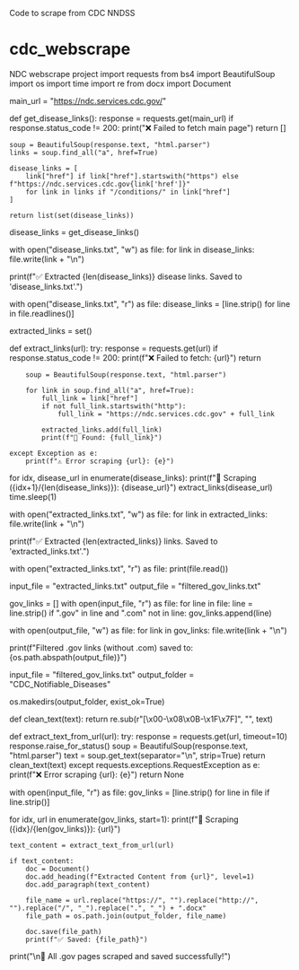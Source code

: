 Code to scrape from CDC NNDSS
# cdc_webscrape
NDC webscrape project
import requests
from bs4 import BeautifulSoup
import os
import time
import re
from docx import Document

main_url = "https://ndc.services.cdc.gov/"

def get_disease_links():
    response = requests.get(main_url)
    if response.status_code != 200:
        print("❌ Failed to fetch main page")
        return []

    soup = BeautifulSoup(response.text, "html.parser")
    links = soup.find_all("a", href=True)

    disease_links = [
        link["href"] if link["href"].startswith("https") else f"https://ndc.services.cdc.gov{link['href']}"
        for link in links if "/conditions/" in link["href"]
    ]

    return list(set(disease_links))

disease_links = get_disease_links()

with open("disease_links.txt", "w") as file:
    for link in disease_links:
        file.write(link + "\n")

print(f"✅ Extracted {len(disease_links)} disease links. Saved to 'disease_links.txt'.")

with open("disease_links.txt", "r") as file:
    disease_links = [line.strip() for line in file.readlines()]

extracted_links = set()

def extract_links(url):
    try:
        response = requests.get(url)
        if response.status_code != 200:
            print(f"❌ Failed to fetch: {url}")
            return

        soup = BeautifulSoup(response.text, "html.parser")

        for link in soup.find_all("a", href=True):
            full_link = link["href"]
            if not full_link.startswith("http"):
                full_link = "https://ndc.services.cdc.gov" + full_link
            
            extracted_links.add(full_link)
            print(f"🔗 Found: {full_link}")

    except Exception as e:
        print(f"⚠️ Error scraping {url}: {e}")

for idx, disease_url in enumerate(disease_links):
    print(f"📌 Scraping ({idx+1}/{len(disease_links)}): {disease_url}")
    extract_links(disease_url)
    time.sleep(1)

with open("extracted_links.txt", "w") as file:
    for link in extracted_links:
        file.write(link + "\n")

print(f"✅ Extracted {len(extracted_links)} links. Saved to 'extracted_links.txt'.")

with open("extracted_links.txt", "r") as file:
    print(file.read())

input_file = "extracted_links.txt"
output_file = "filtered_gov_links.txt"

gov_links = []
with open(input_file, "r") as file:
    for line in file:
        line = line.strip()
        if ".gov" in line and ".com" not in line:
            gov_links.append(line)

with open(output_file, "w") as file:
    for link in gov_links:
        file.write(link + "\n")

print(f"Filtered .gov links (without .com) saved to: {os.path.abspath(output_file)}")

input_file = "filtered_gov_links.txt"
output_folder = "CDC_Notifiable_Diseases"

os.makedirs(output_folder, exist_ok=True)

def clean_text(text):
    return re.sub(r"[\x00-\x08\x0B-\x1F\x7F]", "", text)

def extract_text_from_url(url):
    try:
        response = requests.get(url, timeout=10)
        response.raise_for_status()
        soup = BeautifulSoup(response.text, "html.parser")
        text = soup.get_text(separator="\n", strip=True)
        return clean_text(text)
    except requests.exceptions.RequestException as e:
        print(f"❌ Error scraping {url}: {e}")
        return None

with open(input_file, "r") as file:
    gov_links = [line.strip() for line in file if line.strip()]

for idx, url in enumerate(gov_links, start=1):
    print(f"📌 Scraping ({idx}/{len(gov_links)}): {url}")

    text_content = extract_text_from_url(url)
    
    if text_content:
        doc = Document()
        doc.add_heading(f"Extracted Content from {url}", level=1)
        doc.add_paragraph(text_content)

        file_name = url.replace("https://", "").replace("http://", "").replace("/", "_").replace(".", "_") + ".docx"
        file_path = os.path.join(output_folder, file_name)

        doc.save(file_path)
        print(f"✅ Saved: {file_path}")

print("\n🎯 All .gov pages scraped and saved successfully!")

